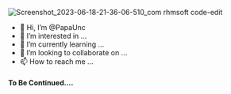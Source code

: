 ![Screenshot_2023-06-18-21-36-06-510_com rhmsoft code-edit](https://github.com/gg2774/gg2774/assets/135232724/820ac44a-0e00-4e83-b5da-8fa79c9b17a8)


- 👋 Hi, I’m @PapaUnc
- 👀 I’m interested in ...
- 🌱 I’m currently learning ...
- 💞️ I’m looking to collaborate on ...
- 📫 How to reach me ...

<h4> To Be Continued.... </h4>
